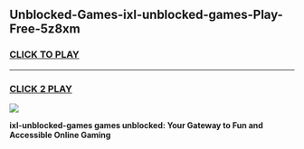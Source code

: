 
## Unblocked-Games-ixl-unblocked-games-Play-Free-5z8xm
<h3>
<a href="https://premium76.site?title=ixl-unblocked-games&ref=18A">CLICK TO PLAY</a></h3>
<hr>

<h3>
<a href="https://premium76.site?title=ixl-unblocked-games&ref=18A">CLICK 2 PLAY</a>
  
</h3>

<a href="https://premium76.site?title=ixl-unblocked-games&ref=18A"><img src="https://clearcache.store/games.png"></a>


**ixl-unblocked-games games unblocked: Your Gateway to Fun and Accessible Online Gaming**
